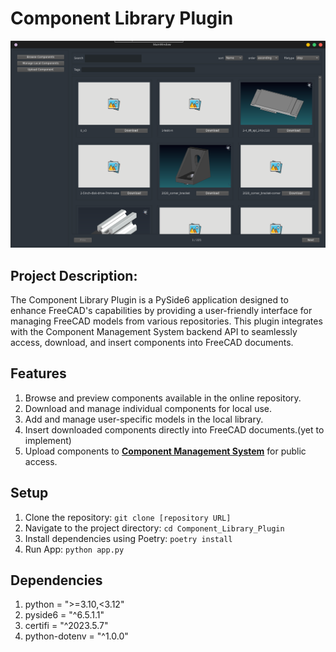 # Component Library Plugin

![Preview](.img/Screenshot_20230822_113246.png)

## Project Description:
The Component Library Plugin is a PySide6 application designed to enhance FreeCAD's capabilities by providing a user-friendly interface for managing FreeCAD models from various repositories. This plugin integrates with the Component Management System backend API to seamlessly access, download, and insert components into FreeCAD documents.


## 	Features
1. Browse and preview components available in the online repository.
2. Download and manage individual components for local use.
3. Add and manage user-specific models in the local library.
4. Insert downloaded components directly into FreeCAD documents.(yet to implement)
5. Upload components to **[Component Management System](https://github.com/AmulyaParitosh/Component-Management-System)** for public access.

## Setup
1. Clone the repository: `git clone [repository URL]`
2. Navigate to the project directory: `cd Component_Library_Plugin`
3. Install dependencies using Poetry: `poetry install`
4. Run App: `python app.py`

## Dependencies
1. python = ">=3.10,<3.12"
2. pyside6 = "^6.5.1.1"
3. certifi = "^2023.5.7"
4. python-dotenv = "^1.0.0"
